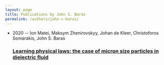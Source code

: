 ```yaml
---
layout: page
title: Publications by John S. Baras
permalink: /authors/john-s-baras/
---
```


<ul class="post-list">
<li><span class='post-meta'>2020 -- Ion Matei, Maksym Zhenirovskyy, Johan de Kleer, Christoforos Somarakis, John S. Baras</span><h3><a class='post-link' href='../../learning-physical-laws-the-case-of-micron-size-particles-in-dielectric-fluid'>Learning physical laws: the case of micron size particles in dielectric fluid</a></h3></li>

</ul>
